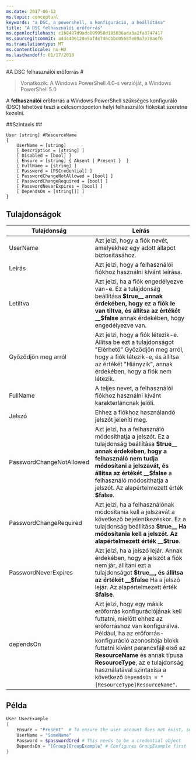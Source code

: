 ```yaml
---
ms.date: 2017-06-12
ms.topic: conceptual
keywords: "a DSC, a powershell, a konfiguráció, a beállítása"
title: "A DSC felhasználói erőforrás"
ms.openlocfilehash: c1b8487d9adc899950d185036ada3a2fa3747417
ms.sourcegitcommit: a444406120e5af4e746cbbc0558fe89a7e78aef6
ms.translationtype: MT
ms.contentlocale: hu-HU
ms.lasthandoff: 01/17/2018
---
```

#<a name="dsc-user-resource"></a>A DSC felhasználói erőforrás #

 
>Vonatkozik: A Windows PowerShell 4.0-s verzióját, a Windows PowerShell 5.0


A __felhasználói__ erőforrás a Windows PowerShell szükséges konfiguráló (DSC) lehetővé teszi a célcsomóponton helyi felhasználói fiókokat szeretne kezelni.


##<a name="syntax"></a>Szintaxis ##

```
User [string] #ResourceName
{
    UserName = [string]
    [ Description = [string] ]
    [ Disabled = [bool] ]
    [ Ensure = [string] { Absent | Present }  ]
    [ FullName = [string] ]
    [ Password = [PSCredential] ]
    [ PasswordChangeNotAllowed = [bool] ]
    [ PasswordChangeRequired = [bool] ]
    [ PasswordNeverExpires = [bool] ]
    [ DependsOn = [string[]] ]
}
```

## <a name="properties"></a>Tulajdonságok
|  Tulajdonság  |  Leírás   | 
|---|---| 
| UserName| Azt jelzi, hogy a fiók nevét, amelyekhez egy adott állapot biztosításához.| 
| Leírás| Azt jelzi, hogy a felhasználói fiókhoz használni kívánt leírása.| 
| Letiltva| Azt jelzi, ha a fiók engedélyezve van-e. Ez a tulajdonság beállítása __$true__ annak érdekében, hogy ez a fiók le van tiltva, és állítsa az értékét __$false__ annak érdekében, hogy engedélyezve van.| 
| Győződjön meg arról| Azt jelzi, hogy a fiók létezik-e. Állítsa be ezt a tulajdonságot "Elérhető" Győződjön meg arról, hogy a fiók létezik-e, és állítsa az értékét "Hiányzik", annak érdekében, hogy a fiók nem létezik.| 
| FullName| A teljes nevet, a felhasználói fiókhoz használni kívánt karakterláncnak jelöli.| 
| Jelszó| Ehhez a fiókhoz használandó jelszót jeleníti meg. | 
| PasswordChangeNotAllowed| Azt jelzi, ha a felhasználó módosíthatja a jelszót. Ez a tulajdonság beállítása __$true__ annak érdekében, hogy a felhasználó nem tudja módosítani a jelszavát, és állítsa az értékét __$false__ a felhasználó módosíthatja a jelszót. Az alapértelmezett érték __$false__.| 
| PasswordChangeRequired| Azt jelzi, ha a felhasználónak módosítania kell a jelszavát a következő bejelentkezéskor. Ez a tulajdonság beállítása __$true__ Ha módosítania kell a jelszót. Az alapértelmezett érték __$true__.| 
| PasswordNeverExpires| Azt jelzi, ha a jelszó lejár. Annak érdekében, hogy a jelszót a fiók nem jár, állítani ezt a tulajdonságot __$true__, és állítsa az értékét __$false__ Ha a jelszó lejár. Az alapértelmezett érték __$false__.| 
| dependsOn | Azt jelzi, hogy egy másik erőforrás konfigurációjának kell futtatni, mielőtt ehhez az erőforráshoz van konfigurálva. Például, ha az erőforrás-konfiguráció azonosítója blokk futtatni kívánt parancsfájl első az __ResourceName__ és annak típusa __ResourceType__, az e tulajdonság használatával szintaxisa a következő `DependsOn = "[ResourceType]ResourceName"`.| 

## <a name="example"></a>Példa

```powershell
User UserExample
{
    Ensure = "Present"  # To ensure the user account does not exist, set Ensure to "Absent"
    UserName = "SomeName"
    Password = $passwordCred # This needs to be a credential object
    DependsOn = "[Group]GroupExample" # Configures GroupExample first
}
```

